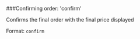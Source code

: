 ###Confirming order: 'confirm'

Confirms the final order with the final price displayed

Format: `confirm`
